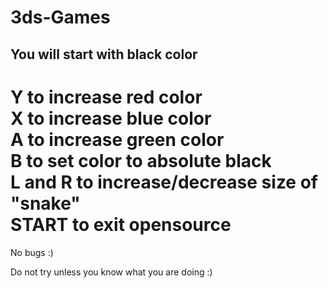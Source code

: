 3ds-Games
=========
You will start with black color
---
Y to increase red color                                             
X to increase blue color                                                                 
A to increase green color                                                     
B to set color to absolute black                                                                
L and R to increase/decrease size of "snake"                                   
START to exit
opensource 
=========

No bugs :)

Do not try unless you know what you are doing :)



